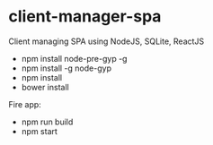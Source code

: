 # client-manager-spa
Client managing SPA using NodeJS, SQLite, ReactJS
- npm install node-pre-gyp -g
- npm install -g node-gyp
- npm install
- bower install

Fire app:
- npm run build
- npm start
